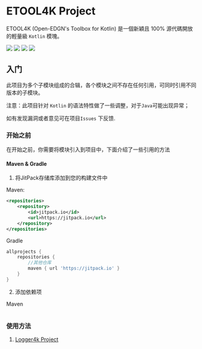 # ETOOL4K Project

ETOOL4K (Open-EDGN's Toolbox for Kotlin) 是一個新穎且 100% 源代碼開放的輕量級 `Kotlin` 模塊。

<p align="center" style="text-align: center">

![](https://img.shields.io/badge/LICENSE-MIT-green.svg) ![](https://img.shields.io/badge/CODE-Kotlin-green.svg)  ![](https://img.shields.io/badge/BUILD-Gradle-green.svg) [![](https://jitpack.io/v/OPEN-EDGN/ETOOL4K.svg)](https://jitpack.io/#OPEN-EDGN/ETOOL4K)

</p>

## 入门

此项目为多个子模块组成的合辑，各个模块之间不存在任何引用，可同时引用不同版本的子模块。

注意：此项目针对 `Kotlin` 的语法特性做了一些调整，对于`Java`可能出现异常；

如有发现漏洞或者意见可在项目`Issues` 下反馈.

### 开始之前

在开始之前，你需要将模块引入到项目中，下面介绍了一些引用的方法

#### Maven & Gradle

1. 将JitPack存储库添加到您的构建文件中

Maven:

```xml
<repositories>
    <repository>
        <id>jitpack.io</id>
        <url>https://jitpack.io</url>
    </repository>
</repositories>
```

Gradle

```groovy
allprojects {
	repositories {
        //其他仓库 
		maven { url 'https://jitpack.io' }
	}
}
```

2. 添加依赖项

Maven

```xml

```

### 使用方法
1. [Logger4k Project](/logger4k/README.md)
